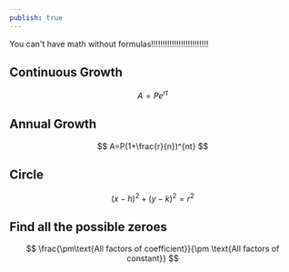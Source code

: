 ```yaml
---  
publish: true  
---  
```

You can't have math without formulas!!!!!!!!!!!!!!!!!!!!!!!!!   
  
## Continuous Growth  
$$  
A=Pe^{rt}  
$$  
## Annual Growth  
$$  
A=P(1+\frac{r}{n})^{nt}  
$$  
## Circle  
$$  
(x-h)^2+(y-k)^2=r^2  
$$  
## Find all the possible zeroes  
$$  
\frac{\pm\text{All factors of coefficient}}{\pm \text{All factors of constant}}  
$$